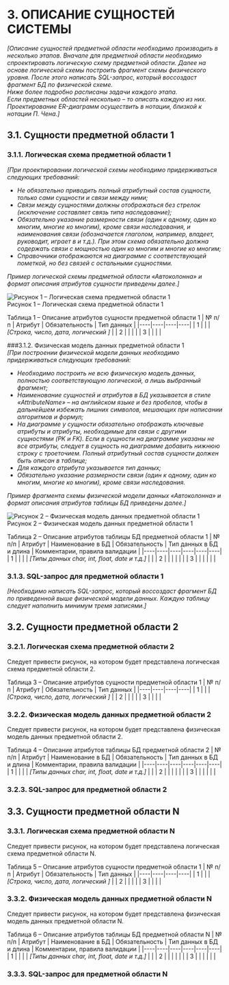# 3. ОПИСАНИЕ СУЩНОСТЕЙ СИСТЕМЫ
*[Описание сущностей предметной области необходимо производить в несколько этапов. Вначале для предметной области необходимо спроектировать логическую схему предметной области. Далее на основе логической схемы построить фрагмент схемы физического уровня. После этого написать SQL-запрос, который воссоздаст фрагмент БД по физической схеме.*  
*Ниже более подробно расписаны задачи каждого этапа.*  
*Если предметных областей несколько – то описать каждую из них. Проектирование ER-диаграмм осуществить в нотации, близкой к нотации П. Чена.]*


## 3.1.	Сущности предметной области 1
### 3.1.1.	Логическая схема предметной области 1  
*[При проектировании логической схемы необходимо придерживаться следующих требований:*
* *Не обязательно приводить полный атрибутный состав сущности, только сами сущности и связи между ними;*
* *Связи между сущностями должны отображаться без стрелок (исключение составляет связь типа наследование);*
* *Обязательно указание размерности связи (один к одному, один ко многим, многие ко многим), кроме связи наследования, и наименования связи (обозначается глаголом, например, владеет, руководит, играет в и т.д.). При этом схема обязательно должна содержать связи с мощностью один ко многим и многие ко многим;*
* *Справочники отображаются на диаграмме с соответствующей пометкой, но без связей с остальными сущностями.*

*Пример логической схемы предметной области «Автоколонна» и формат описания атрибутов сущности приведены далее.]*  

![Рисунок 1 – Логическая схема предметной области 1](../4-sprint/img-3-logic-diagram.jpg)  
Рисунок 1 – Логическая схема предметной области 1

Таблица 1 – Описание атрибутов сущности предметной области 1
| № п/п | Атрибут | Обязательность | Тип данных |
|----|----|----|----|
| 1 |   |   | *[Строка, число, дата, логический ]* |
| 2 |   |   |   |
| 3 |   |   |   |

###3.1.2.	Физическая модель данных предметной области 1  
*[При построении физической модели данных необходимо придерживаться следующих требований:*
* *Необходимо построить не всю физическую модель данных, полностью соответствующую логической, а лишь выбранный фрагмент;*
* *Наименование сущностей и атрибутов в БД указывается в стиле «AttributeName» – на английском языке и без пробелов, чтобы в дальнейшем избежать лишних символов, мешающих при написании алгоритмов и формул;*
* *На диаграмме у сущности обязательно отображать ключевые атрибуты и атрибуты, необходимые для связи с другими сущностями (PK и FK).  Если в сущности на диаграмме указаны не все атрибуты, следует в сущность на диаграмме добавить нижнюю строку с троеточием. Полный атрибутный состав сущности должен быть описан в таблице;*
* *Для каждого атрибута указывается тип данных;*
* *Обязательно указание размерности связи (один к одному, один ко многим, многие ко многим), кроме связи наследования.*

*Пример фрагмента схемы физической модели данных «Автоколонна» и формат описания атрибутов таблицы БД приведены далее.]*  

![Рисунок 2 – Физическая модель данных предметной области 1](../4-sprint/img-3-physical-data-model.jpg)  
Рисунок 2 – Физическая модель данных предметной области 1

Таблица 2 – Описание атрибутов таблицы БД предметной области 1
| № п/п | Атрибут | Наименование в БД | Обязательность | Тип данных в БД и длина | Комментарии, правила валидации |
|----|----|----|----|----|----|
| 1 |   |   |  | *[Типы данных char, int, float, date и т.д.]* |  |
| 2 |   |   |   |   |   |
| 3 |   |   |   |   |   |

### 3.1.3.	SQL-запрос для предметной области 1
*[Необходимо написать SQL-запрос, который воссоздаст фрагмент БД по приведенной выше физической модели данных. Каждую таблицу следует наполнить минимум тремя записями.]*

## 3.2.	Сущности предметной области 2
### 3.2.1.	Логическая схема предметной области 2

Следует привести рисунок, на котором будет представлена логическая схема предметной области 2.

Таблица 3 – Описание атрибутов сущности предметной области 1
| № п/п | Атрибут | Обязательность | Тип данных |
|----|----|----|----|
| 1 |   |   | *[Строка, число, дата, логический ]* |
| 2 |   |   |   |
| 3 |   |   |   |

### 3.2.2.	Физическая модель данных предметной области 2

Следует привести рисунок, на котором будет представлена физическая модель данных предметной области 2.

Таблица 4 – Описание атрибутов таблицы БД предметной области 2
| № п/п | Атрибут | Наименование в БД | Обязательность | Тип данных в БД и длина | Комментарии, правила валидации |
|----|----|----|----|----|----|
| 1 |   |   |  | *[Типы данных char, int, float, date и т.д.]* |  |
| 2 |   |   |   |   |   |
| 3 |   |   |   |   |   |

### 3.2.3.	SQL-запрос для предметной области 2

## 3.3.	Сущности предметной области N
### 3.3.1.	Логическая схема предметной области N

Следует привести рисунок, на котором будет представлена логическая схема предметной области N.


Таблица 5 – Описание атрибутов сущности предметной области 1
| № п/п | Атрибут | Обязательность | Тип данных |
|----|----|----|----|
| 1 |   |   | *[Строка, число, дата, логический ]* |
| 2 |   |   |   |
| 3 |   |   |   |


### 3.3.2.	Физическая модель данных предметной области N

Следует привести рисунок, на котором будет представлена физическая модель данных предметной области N.

Таблица 6 – Описание атрибутов таблицы БД предметной области N
| № п/п | Атрибут | Наименование в БД | Обязательность | Тип данных в БД и длина | Комментарии, правила валидации |
|----|----|----|----|----|----|
| 1 |   |   |  | *[Типы данных char, int, float, date и т.д.]* |  |
| 2 |   |   |   |   |   |
| 3 |   |   |   |   |   |

### 3.3.3.	SQL-запрос для предметной области N